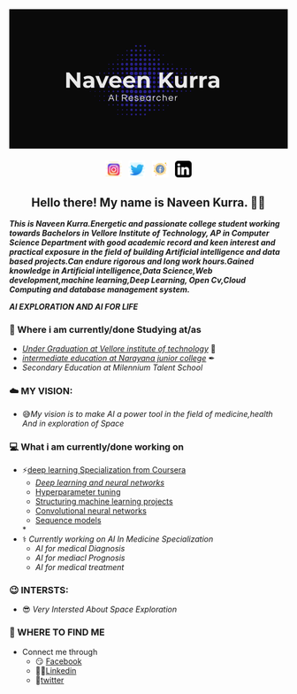 ## [![Naveen Kurra's header](https://github.com/naveen-kurra/naveen-kurra/blob/main/Screenshot%20(29).png)](https://github.com/naveen-kurra)
<p align='center'>
<a href="https://www.instagram.com/naveen._kurra/"><img height="30" src="https://github.com/naveen-kurra/naveen-kurra/blob/main/icons8-instagram-64.png"></a>&nbsp;&nbsp;
<a href="https://twitter.com/Naveen_kurra7"><img height="30" src="https://github.com/naveen-kurra/naveen-kurra/blob/main/icons8-twitter-64.png"></a>&nbsp;&nbsp;
<a href="https://www.facebook.com/people/Naveen-Chowdary/100008693080523"><img height="30" src="https://github.com/naveen-kurra/naveen-kurra/blob/main/icons8-facebook-50.png"></a>&nbsp;&nbsp;
<a href="https://www.linkedin.com/in/naveen-kurra"><img height="30" src="https://github.com/naveen-kurra/naveen-kurra/blob/main/icons8-linkedin-26.png"></a>
</p>  

<h2 align="center">Hello there! My name is Naveen Kurra. 👋🤓</h2>

***This is Naveen Kurra.Energetic and passionate college student working towards Bachelors in Vellore Institute of Technology, AP in Computer Science Department with good academic record and keen interest and practical exposure in the field of building Artificial intelligence and data based projects.Can endure rigorous and long work hours.Gained   knowledge in Artificial intelligence,Data Science,Web development,machine learning,Deep Learning, Open Cv,Cloud Computing and database management system.***
  
  ***AI EXPLORATION AND AI FOR LIFE***
 ### 💼 Where i am currently/done Studying at/as
- [*Under Graduation at Vellore institute of technology*](https://vitap.ac.in) 💼 
- [*intermediate education at Narayana junior college*](https://narayanagroup.com/) ✒
- *Secondary Education at Milennium Talent School*
    
 ### ☁️ MY VISION: 
   * 😅*My vision is to make AI a power tool in the field of medicine,health And in exploration of Space*
 ### 💻 What i am currently/done working on
   * ⚡[deep learning Specialization from Coursera](https://www.coursera.org/account/accomplishments/specialization/certificate/68ANANEBG53G)<ul><li>*[Deep learning and neural networks](https://coursera.org/share/87dd7f68e172a792cf032d2a9199ce51)*</li><li>[Hyperparameter tuning](https://coursera.org/share/92e831ef627783f5096976434dcebf02)</li><li>[Structuring machine learning projects](https://coursera.org/share/96b17eb99d69db8d528d81175967c34f)</li><li>[Convolutional neural networks](https://coursera.org/share/ce15f596037dc68927ab8d90a99c6c0b)</li><li>[Sequence models](https://coursera.org/share/8193500e45ac501cf425bfae1a300247)</li></ul>*
   * ⚕️ *Currently working on AI In Medicine Specialization*<ul><li>*AI for medical Diagnosis*</li><li>*AI for mediacl Prognosis*</li><li>*AI for medical treatment*</li></ul>
### 😉 INTERSTS:
   * 😎 *Very Intersted About Space Exploration*
### 🔗 WHERE TO FIND ME
   * Connect me through<ul><li>😏 [Facebook](https://www.facebook.com/people/Naveen-Chowdary/100008693080523)</li><li>👨💼[Linkedin](www.linkedin.com/in/naveen-kurra)</li><li>🐤[twitter](https://twitter.com/Naveen_kurra7)</li></ul>


<!--
**naveen-kurra/naveen-kurra** is a ✨ _special_ ✨ repository because its `README.md` (this file) appears on your GitHub profile.

